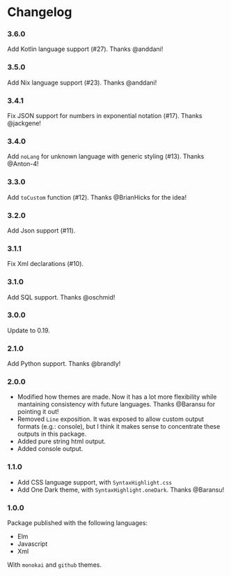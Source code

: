 # Changelog

### 3.6.0

Add Kotlin language support (#27). Thanks @anddani!

### 3.5.0

Add Nix language support (#23). Thanks @anddani!

### 3.4.1

Fix JSON support for numbers in exponential notation (#17). Thanks @jackgene!

### 3.4.0

Add `noLang` for unknown language with generic styling (#13). Thanks @Anton-4!

### 3.3.0

Add `toCustom` function (#12). Thanks @BrianHicks for the idea!

### 3.2.0

Add Json support (#11).

### 3.1.1

Fix Xml declarations (#10).

### 3.1.0

Add SQL support. Thanks @oschmid!

### 3.0.0

Update to 0.19.

### 2.1.0

Add Python support. Thanks @brandly!

### 2.0.0

- Modified how themes are made. Now it has a lot more flexibility
  while mantaining consistency with future languages. Thanks @Baransu
  for pointing it out!
- Removed `Line` exposition. It was exposed to allow custom output
  formats (e.g.: console), but I think it makes sense to concentrate
  these outputs in this package.
- Added pure string html output.
- Added console output.

### 1.1.0

- Add CSS language support, with `SyntaxHighlight.css`
- Add One Dark theme, with `SyntaxHighlight.oneDark`. Thanks @Baransu!

### 1.0.0

Package published with the following languages:

- Elm
- Javascript
- Xml

With `monokai` and `github` themes.
